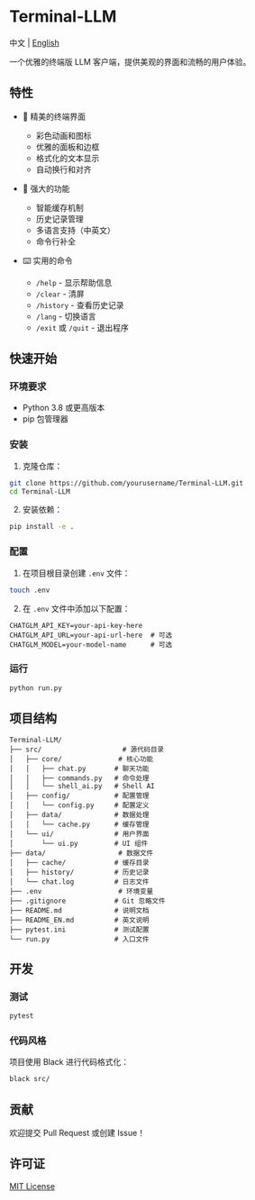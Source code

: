 # Terminal-LLM

中文 | [English](README.md)

一个优雅的终端版 LLM 客户端，提供美观的界面和流畅的用户体验。

## 特性

- 🎨 精美的终端界面
  - 彩色动画和图标
  - 优雅的面板和边框
  - 格式化的文本显示
  - 自动换行和对齐

- 🚀 强大的功能
  - 智能缓存机制
  - 历史记录管理
  - 多语言支持（中英文）
  - 命令行补全

- ⌨️ 实用的命令
  - `/help` - 显示帮助信息
  - `/clear` - 清屏
  - `/history` - 查看历史记录
  - `/lang` - 切换语言
  - `/exit` 或 `/quit` - 退出程序

## 快速开始

### 环境要求
- Python 3.8 或更高版本
- pip 包管理器

### 安装

1. 克隆仓库：
```bash
git clone https://github.com/yourusername/Terminal-LLM.git
cd Terminal-LLM
```

2. 安装依赖：
```bash
pip install -e .
```

### 配置

1. 在项目根目录创建 `.env` 文件：
```bash
touch .env
```

2. 在 `.env` 文件中添加以下配置：
```env
CHATGLM_API_KEY=your-api-key-here
CHATGLM_API_URL=your-api-url-here  # 可选
CHATGLM_MODEL=your-model-name      # 可选
```

### 运行

```bash
python run.py
```

## 项目结构

```
Terminal-LLM/
├── src/                    # 源代码目录
│   ├── core/              # 核心功能
│   │   ├── chat.py       # 聊天功能
│   │   ├── commands.py   # 命令处理
│   │   └── shell_ai.py   # Shell AI
│   ├── config/           # 配置管理
│   │   └── config.py     # 配置定义
│   ├── data/             # 数据处理
│   │   └── cache.py      # 缓存管理
│   └── ui/               # 用户界面
│       └── ui.py         # UI 组件
├── data/                  # 数据文件
│   ├── cache/            # 缓存目录
│   ├── history/          # 历史记录
│   └── chat.log          # 日志文件
├── .env                   # 环境变量
├── .gitignore            # Git 忽略文件
├── README.md             # 说明文档
├── README_EN.md          # 英文说明
├── pytest.ini            # 测试配置
└── run.py                # 入口文件
```

## 开发

### 测试
```bash
pytest
```

### 代码风格
项目使用 Black 进行代码格式化：
```bash
black src/
```

## 贡献

欢迎提交 Pull Request 或创建 Issue！

## 许可证

[MIT License](LICENSE)